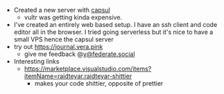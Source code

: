 *   Created a new server with [capsul](https://capsul.org/)
    *   vultr was getting kinda expensive.
*   I've created an entirely web based setup. I have an ssh client and code editor all in the browser. I tried going serverless but it's nice to have a small VPS hence the capsul server
*   try out https://journal.vera.pink
    *   give me feedback @v@federate.social
*   Interesting links
    *   https://marketplace.visualstudio.com/items?itemName=raidteyar.raidteyar-shittier
        *   makes your code shittier, opposite of prettier